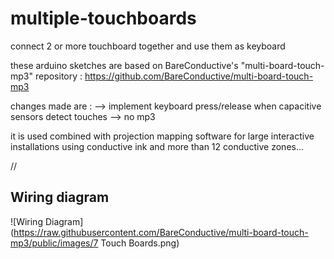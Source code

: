 # multiple-touchboards
connect 2 or more touchboard together and use them as keyboard


these arduino sketches are based on BareConductive's "multi-board-touch-mp3" repository :
https://github.com/BareConductive/multi-board-touch-mp3


changes made are :
--> implement keyboard press/release when capacitive sensors detect touches
--> no mp3

it is used combined with projection mapping software for large interactive installations using conductive ink and more than 12 conductive zones...

//


## Wiring diagram

![Wiring Diagram](https://raw.githubusercontent.com/BareConductive/multi-board-touch-mp3/public/images/7 Touch Boards.png)
